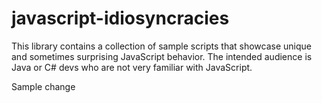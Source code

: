 # javascript-idiosyncracies
This library contains a collection of sample scripts that showcase unique and sometimes surprising JavaScript behavior. The intended audience is Java or C# devs who are not very familiar with JavaScript.

Sample change
